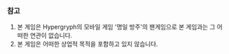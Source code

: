 ### 참고

1. 본 게임은 Hypergryph의 모바일 게임 '명일 방주'의 팬게임으로 본 게임과는 그 어떠한 연관이 없습니다.
2. 본 게임은 어떠한 상업적 목적을 포함하고 있지 않습니다.
